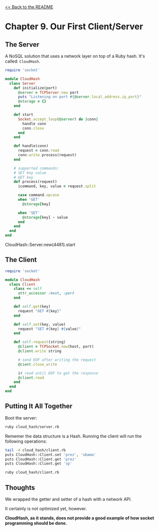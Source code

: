 [&lt;&lt; Back to the README](README.md)

# Chapter 9. Our First Client/Server

## The Server

A NoSQL solution that uses a network layer on top of a Ruby hash. It's called:
`CloudHash`.

```ruby
require 'socket'

module CloudHash
  class Server
    def initialize(port)
      @server = TCPServer.new port
      puts "Listening on port #{@server.local_address.ip_port}"
      @storage = {}
    end

    def start
      Socket.accept_loop(@server) do |conn|
        handle conn
        conn.close
      end
    end

    def handle(conn)
      request = conn.read
      conn.write process(request)
    end

    # supported commands:
    # SET key value
    # GET key
    def process(request)
      icommand, key, value = request.split

      case command.upcase
      when 'GET'
        @storage[key]

      when 'SET'
        @storage[key] - value
      end
    end
  end
end
```

CloudHash::Server.new(4481).start

## The Client

```ruby
require 'socket'

module CloudHash
  class Client
    class << self
      attr_accessor :host, :port
    end

    def self.get(key)
      request "GET #{key}"
    end

    def self.set(key, value)
      request "SET #{key} #{value}"
    end

    def self.request(string)
      @client = TCPSocket.new(host, port)
      @client.write string

      # send EOF after writing the request
      @cient.close_write

      i# read until EOF to get the response
      @client.read
    end
  end
end
```

## Putting It All Together

Boot the server:

```sh
ruby cloud_hash/server.rb
```

Rememer the data structure is a Hash. Running the client will run the following
operations:

```sh
tail -4 cloud_hash/client.rb
puts CloudHash::Client.set 'prez', 'obama'
puts CloudHash::Client.get 'prez'
puts CloudHash::Client.get 'vp'

ruby cloud_hash/client.rb
```

## Thoughts

We wrapped the getter and setter of a hash with a network API.

It certainly is not optimized yet, however.

**CloudHash, as it stands, does not provide a good example of how socket
programming should be done.**
